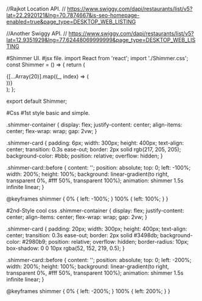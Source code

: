 //Rajkot Location API.
// https://www.swiggy.com/dapi/restaurants/list/v5?lat=22.2920121&lng=70.7874667&is-seo-homepage-enabled=true&page_type=DESKTOP_WEB_LISTING

//Another Swiggy API.
// https://www.swiggy.com/dapi/restaurants/list/v5?lat=12.9351929&lng=77.62448069999999&page_type=DESKTOP_WEB_LISTING



#Shimmer UI.
#jsx file.
import React from 'react';
import './Shimmer.css';
const Shimmer = () => {
  return (
    <div className="shimmer-container">
      {[...Array(20)].map((_, index) => (
        <div className="shimmer-card" key={index}></div>
      ))}
    </div>
  );
};

export default Shimmer;

#Css
#1st style basic and simple.

.shimmer-container {
  display: flex;
  justify-content: center;
  align-items: center;
  flex-wrap: wrap;
  gap: 2vw;
}

.shimmer-card {
  padding: 6px;
  width: 300px;
  height: 400px;
  text-align: center;
  transition: 0.3s ease-out;
  border: 2px solid rgb(217, 205, 205);
  background-color: #bbb;
  position: relative;
  overflow: hidden;
}

.shimmer-card::before {
  content: '';
  position: absolute;
  top: 0;
  left: -100%;
  width: 200%;
  height: 100%;
  background: linear-gradient(to right, transparent 0%, #fff 50%, transparent 100%);
  animation: shimmer 1.5s infinite linear;
}

@keyframes shimmer {
  0% {
    left: -100%;
  }
  100% {
    left: 100%;
  }
}

#2nd-Style cool css
.shimmer-container {
    display: flex;
    justify-content: center;
    align-items: center;
    flex-wrap: wrap;
    gap: 2vw;
  }
  
  .shimmer-card {
    padding: 20px;
    width: 300px;
    height: 400px;
    text-align: center;
    transition: 0.3s ease-out;
    border: 2px solid #3498db;
    background-color: #2980b9;
    position: relative;
    overflow: hidden;
    border-radius: 10px;
    box-shadow: 0 0 10px rgba(52, 152, 219, 0.5);
  }
  
  .shimmer-card::before {
    content: '';
    position: absolute;
    top: 0;
    left: -200%;
    width: 200%;
    height: 100%;
    background: linear-gradient(to right, transparent 0%, #fff 50%, transparent 100%);
    animation: shimmer 1.5s infinite linear;
  }
  
  @keyframes shimmer {
    0% {
      left: -200%;
    }
    100% {
      left: 200%;
    }
  }
  